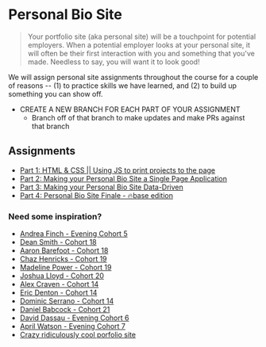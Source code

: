 # Personal Bio Site
> Your portfolio site (aka personal site) will be a touchpoint for potential employers. When a potential employer looks at your personal site, it will often be their first interaction with you and something that you've made. Needless to say, you will want it to look good!

We will assign personal site assignments throughout the course for a couple of reasons -- (1) to practice skills we have learned, and (2) to build up something you can show off.

- CREATE A NEW BRANCH FOR EACH PART OF YOUR ASSIGNMENT
  - Branch off of that branch to make updates and make PRs against that branch

## Assignments
- [Part 1: HTML & CSS || Using JS to print projects to the page](./personal-bio-site-01.md)
- [Part 2: Making your Personal Bio Site a Single Page Application](./personal-bio-site-02.md)
- [Part 3: Making your Personal Bio Site Data-Driven](./personal-bio-site-03.md)
- [Part 4: Personal Bio Site Finale - 🔥base edition](./personal-bio-site-04.md)

### Need some inspiration?
- [Andrea Finch - Evening Cohort 5](https://aefinch.github.io/portfolio/)
- [Dean Smith - Cohort 18](http://deanthecodesmith.com/)
- [Aaron Barefoot - Cohort 18](https://aaronbarfoot.com/)
- [Chaz Henricks - Cohort 19](http://www.chazhenricks.com/)
- [Madeline Power - Cohort 19](https://madelineepower.github.io/)
- [Joshua Lloyd - Cohort 20](http://www.joshualloyd.com/index.html)
- [Alex Craven - Cohort 14](http://walexcraven.com/)
- [Eric Denton - Cohort 14](https://iamericanartist.github.io/)
- [Dominic Serrano - Cohort 14](https://dominicserrano.com/project)
- [Daniel Babcock - Cohort 21](http://www.danielbabcock.com/)
- [David Dassau - Evening Cohort 6](http://davidtdassau.com/)
- [April Watson - Evening Cohort 7](https://aprilrwatson.com/)
- [Crazy ridiculously cool porfolio site](http://www.rleonardi.com/interactive-resume/)
